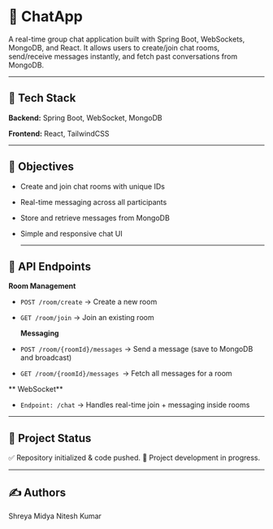 # 💬 ChatApp

A real-time group chat application built with Spring Boot, WebSockets, MongoDB, and React.
It allows users to create/join chat rooms, send/receive messages instantly, and fetch past conversations from MongoDB.

---

## 🚀 Tech Stack

**Backend:** Spring Boot, WebSocket, MongoDB

**Frontend:** React, TailwindCSS

---

## 🎯 Objectives

- Create and join chat rooms with unique IDs
- Real-time messaging across all participants
- Store and retrieve messages from MongoDB
- Simple and responsive chat UI

  ---

 ## 🔗 API Endpoints
 
  **Room Management**
- `POST /room/create` → Create a new room
- `GET /room/join` → Join an existing room

  **Messaging**
- `POST /room/{roomId}/messages` → Send a message (save to MongoDB and broadcast)
- `GET /room/{roomId}/messages `→ Fetch all messages for a room

** WebSocket**
- `Endpoint: /chat` → Handles real-time join + messaging inside rooms

 ---

 ## 📌 Project Status

✅ Repository initialized & code pushed.
🚧 Project development in progress.

---

## ✍️ Authors

Shreya Midya
Nitesh Kumar
